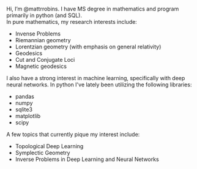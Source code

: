  Hi, I’m @mattrrobins.
 I have MS degree in mathematics and program primarily in python (and SQL).  
 In pure mathematics, my research interests include:
 - Invense Problems
 - Riemannian geometry
 - Lorentzian geometry (with emphasis on general relativity)
 - Geodesics
 - Cut and Conjugate Loci
 - Magnetic geodesics
 
I also have a strong interest in machine learning, specifically with deep neural networks.  In python I've lately been utilizing the following libraries:
 - pandas
 - numpy
 - sqlite3
 - matplotlib
 - scipy

A few topics that currently pique my interest include:
 - Topological Deep Learning
 - Symplectic Geometry
 - Inverse Problems in Deep Learning and Neural Networks


<!---
mattrrobins/mattrrobins is a ✨ special ✨ repository because its `README.md` (this file) appears on your GitHub profile.
You can click the Preview link to take a look at your changes.
--->
